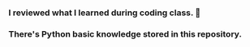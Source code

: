 ### I reviewed what I learned during coding class. 🧐
### There's Python basic knowledge stored in this repository.
